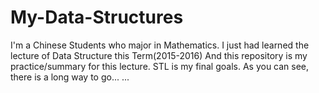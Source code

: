 # My-Data-Structures

I'm a Chinese Students who major in Mathematics.
I just had learned the lecture of Data Structure this Term(2015-2016)
And this repository is my practice/summary for this lecture.
STL is my final goals.
As you can see, there is a long way to go... ...
